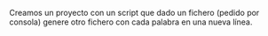 Creamos un proyecto con un script que dado un fichero (pedido por consola) genere otro fichero con cada palabra en una nueva línea.
